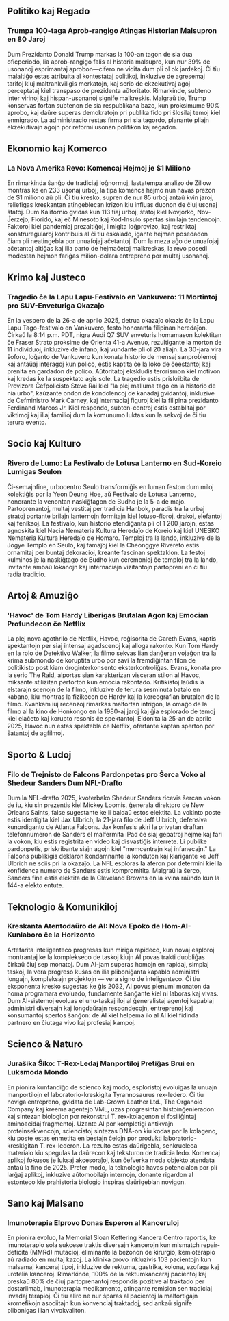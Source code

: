 ## Politiko kaj Regado

### Trumpa 100-taga Aprob-rangigo Atingas Historian Malsupron en 80 Jaroj

Dum Prezidanto Donald Trump markas la 100-an tagon de sia dua oficperiodo, lia aprob-rangigo falis al historia malsupro, kun nur 39% de usonanoj esprimantaj aprobon—cifero ne vidita dum pli ol ok jardekoj. Ĉi tiu malaltiĝo estas atribuita al kontestataj politikoj, inkluzive de agresemaj tarifoj kiuj maltrankviligis merkatojn, kaj serio de ekzekutivaj agoj perceptataj kiel transpaso de prezidenta aŭtoritato. Rimarkinde, subteno inter virinoj kaj hispan-usonanoj signife malkreskis. Malgraŭ tio, Trump konservas fortan subtenon de sia respublikana bazo, kun proksimume 90% aprobo, kaj daŭre superas demokratojn pri publika fido pri ŝlosilaj temoj kiel enmigrado. La administracio restas firma pri sia tagordo, planante pliajn ekzekutivajn agojn por reformi usonan politikon kaj regadon.

## Ekonomio kaj Komerco

### La Nova Amerika Revo: Komencaj Hejmoj je $1 Miliono

En rimarkinda ŝanĝo de tradiciaj loĝnormoj, lastatempa analizo de Zillow montras ke en 233 usonaj urboj, la tipa komenca hejmo nun havas prezon de $1 miliono aŭ pli. Ĉi tiu kresko, supren de nur 85 urboj antaŭ kvin jaroj, reliefigas kreskantan atingeblecan krizon kiu influas duonon de ĉiuj usonaj ŝtatoj. Dum Kalifornio gvidas kun 113 tiaj urboj, ŝtatoj kiel Novjorko, Nov-Ĵerzejo, Florido, kaj eĉ Minesoto kaj Rod-Insulo spertas similajn tendencojn. Faktoroj kiel pandemiaj prezaltiĝoj, limigita loĝprovizo, kaj restriktaj konstruregularoj kontribuis al ĉi tiu eskalado, igante hejman posedadon ĉiam pli neatingebla por unuafojaj aĉetantoj. Dum la meza aĝo de unuafojaj aĉetantoj altiĝas kaj ilia parto de hejmaĉetoj malkreskas, la revo posedi modestan hejmon fariĝas milion-dolara entrepreno por multaj usonanoj.

## Krimo kaj Justeco

### Tragedio ĉe la Lapu Lapu-Festivalo en Vankuvero: 11 Mortintoj pro SUV-Enveturiga Okazaĵo

En la vespero de la 26-a de aprilo 2025, detrua okazaĵo okazis ĉe la Lapu Lapu Tago-festivalo en Vankuvero, festo honoranta filipinan heredaĵon. Ĉirkaŭ la 8:14 p.m. PDT, nigra Audi Q7 SUV enveturis homamason kolektitan ĉe Fraser Strato proksime de Orienta 41-a Avenuo, rezultigante la morton de 11 individuoj, inkluzive de infano, kaj vundante pli ol 20 aliajn. La 30-jara vira ŝoforo, loĝanto de Vankuvero kun konata historio de mensaj sanproblemoj kaj antaŭaj interagoj kun polico, estis kaptita ĉe la loko de ĉeestantoj kaj prenita en gardadon de polico. Aŭtoritatoj ekskludis terorismon kiel motivon kaj kredas ke la suspektato agis sole. La tragedio estis priskribita de Provizora Ĉefpolicisto Steve Rai kiel "la plej malluma tago en la historio de nia urbo", kaŭzante ondon de kondolencoj de kanadaj gvidantoj, inkluzive de Ĉefministro Mark Carney, kaj internaciaj figuroj kiel la filipina prezidanto Ferdinand Marcos Jr. Kiel respondo, subten-centroj estis establitaj por viktimoj kaj iliaj familioj dum la komunumo luktas kun la sekvoj de ĉi tiu terura evento.

## Socio kaj Kulturo

### Rivero de Lumo: La Festivalo de Lotusa Lanterno en Sud-Koreio Lumigas Seulon

Ĉi-semajnfine, urbocentro Seulo transformiĝis en luman feston dum miloj kolektiĝis por la Yeon Deung Hoe, aŭ Festivalo de Lotusa Lanterno, honorante la venontan naskiĝtagon de Budho je la 5-a de majo. Partoprenantoj, multaj vestitaj per tradicia Hanbok, paradis tra la urbaj stratoj portante brilajn lanternojn formitajn kiel lotuso-floroj, drakoj, elefantoj kaj feniksoj. La festivalo, kun historio etendiĝanta pli ol 1 200 jarojn, estas agnoskita kiel Nacia Nemateria Kultura Heredaĵo de Koreio kaj kiel UNESKO Nemateria Kultura Heredaĵo de Homaro. Temploj tra la lando, inkluzive de la Jogye Templo en Seulo, kaj famaĵoj kiel la Cheonggye Rivereto estis ornamitaj per buntaj dekoracioj, kreante fascinan spektaklon. La festoj kulminos je la naskiĝtago de Budho kun ceremonioj ĉe temploj tra la lando, invitante ambaŭ lokanojn kaj internaciajn vizitantojn partopreni en ĉi tiu radia tradicio.

## Artoj & Amuziĝo

### 'Havoc' de Tom Hardy Liberigas Brutalan Agon kaj Emocian Profundecon ĉe Netflix

La plej nova agothrilo de Netflix, Havoc, reĝisorita de Gareth Evans, kaptis spektantojn per siaj intensaj agadscenoj kaj alloga rakonto. Kun Tom Hardy en la rolo de Detektivo Walker, la filmo sekvas lian danĝeran vojaĝon tra la krima submondo de koruptita urbo por savi la fremdiĝintan filon de politikisto post kiam droginterkonsento eksterkontroliĝas. Evans, konata pro la serio The Raid, alportas sian karakterizan visceran stilon al Havoc, miksante stilizitan perforton kun emocia rakontado. Kritikistoj laŭdis la elstarajn scenojn de la filmo, inkluzive de terura sesminuta batalo en kabano, kiu montras la fizikecon de Hardy kaj la koreografian brutalon de la filmo. Kvankam iuj recenzoj rimarkas malfortan intrigon, la omaĝo de la filmo al la kino de Honkongo en la 1980-aj jaroj kaj ĝia esplorado de temoj kiel elaĉeto kaj korupto resonis ĉe spektantoj. Eldonita la 25-an de aprilo 2025, Havoc nun estas spektebla ĉe Netflix, ofertante kaptan sperton por ŝatantoj de agfilmoj.

## Sporto & Ludoj

### Filo de Trejnisto de Falcons Pardonpetas pro Ŝerca Voko al Shedeur Sanders Dum NFL-Drafto

Dum la NFL-drafto 2025, kvoterbako Shedeur Sanders ricevis ŝercan vokon de iu, kiu sin prezentis kiel Mickey Loomis, ĝenerala direktoro de New Orleans Saints, false sugestante ke li baldaŭ estos elektita. La vokinto poste estis identigita kiel Jax Ulbrich, la 21-jara filo de Jeff Ulbrich, defensiva kunordiganto de Atlanta Falcons. Jax konfesis akiri la privatan draftan telefonnumeron de Sanders el malfermita iPad ĉe siaj gepatroj hejme kaj fari la vokon, kiu estis registrita en video kaj disvastiĝis interrete. Li publike pardonpetis, priskribante siajn agojn kiel "memcentrajn kaj infanecajn." La Falcons publikigis deklaron kondamnante la konduton kaj klarigante ke Jeff Ulbrich ne sciis pri la okazaĵo. La NFL esploras la aferon por determini kiel la konfidenca numero de Sanders estis kompromitita. Malgraŭ la ŝerco, Sanders fine estis elektita de la Cleveland Browns en la kvina raŭndo kun la 144-a elekto entute.

## Teknologio & Komunikiloj

### Kreskanta Atentodaŭro de AI: Nova Epoko de Hom-AI-Kunlaboro ĉe la Horizonto

Artefarita inteligenteco progresas kun miriga rapideco, kun novaj esploroj montrantaj ke la komplekseco de taskoj kiujn AI povas trakti duobliĝas ĉirkaŭ ĉiuj sep monatoj. Dum AI-jam superas homojn en rapidaj, simplaj taskoj, la vera progreso kuŝas en ilia pliboniĝanta kapablo administri longajn, kompleksajn projektojn — vera signo de inteligenteco. Ĉi tiu eksponenta kresko sugestas ke ĝis 2032, AI povus plenumi monaton da homa programara evoluado, fundamente ŝanĝante kiel ni laboras kaj vivas. Dum AI-sistemoj evoluas el unu-taskaj iloj al ĝeneralistaj agentoj kapablaj administri diversajn kaj longdaŭrajn respondecojn, entreprenoj kaj konsumantoj spertos ŝanĝon: de AI kiel helpema ilo al AI kiel fidinda partnero en ĉiutaga vivo kaj profesiaj kampoj.

## Scienco & Naturo

### Juraŝika Ŝiko: T-Rex-Ledaj Manportiloj Pretiĝas Brui en Luksmoda Mondo

En pionira kunfandiĝo de scienco kaj modo, esploristoj evoluigas la unuajn manportilojn el laboratorio-kreskigita Tyrannosaurus rex-ledero. Ĉi tiu noviga entrepreno, gvidata de Lab-Grown Leather Ltd., The Organoid Company kaj kreema agentejo VML, uzas progresintan histoinĝenieradon kaj sintezan biologion por rekonstrui T. rex-kolagenon el fosiliĝintaj aminoacidaj fragmentoj. Uzante AI por kompletigi antikvajn proteinsekvencojn, sciencistoj sintezas DNA-on kiu kodas por la kolageno, kiu poste estas enmetita en bestajn ĉelojn por produkti laboratorio-kreskigitan T. rex-lederon. La rezulto estas daŭrigebla, senkrueleca materialo kiu spegulas la daŭrecon kaj teksturon de tradicia ledo. Komencaj aplikoj fokusos je luksaj akcesoraĵoj, kun ĉefverka moda objekto atendata antaŭ la fino de 2025. Preter modo, la teknologio havas potencialon por pli larĝaj aplikoj, inkluzive aŭtomobilajn internojn, donante rigardon al estonteco kie prahistoria biologio inspiras daŭrigeblan novigon.

## Sano kaj Malsano

### Imunoterapia Elprovo Donas Esperon al Kanceruloj

En pionira evoluo, la Memorial Sloan Kettering Kancera Centro raportis, ke imunoterapio sola sukcese traktis diversajn kancerojn kun mismatch repair-deficita (MMRd) mutacioj, eliminante la bezonon de kirurgio, kemioterapio aŭ radiado en multaj kazoj. La klinika provo inkluzivis 103 pacientojn kun malsamaj kanceraj tipoj, inkluzive de rektuma, gastrika, kolona, ezofaga kaj urotelia kanceroj. Rimarkinde, 100% de la rektumkanceraj pacientoj kaj preskaŭ 80% de ĉiuj partoprenantoj respondis pozitive al traktado per dostarlimab, imunoterapia medikamento, atingante remision sen tradiciaj invadaj terapioj. Ĉi tiu aliro ne nur ŝparas al pacientoj la malfortigajn kromefikojn asociitajn kun konvenciaj traktadoj, sed ankaŭ signife plibonigas ilian vivokvaliton.

